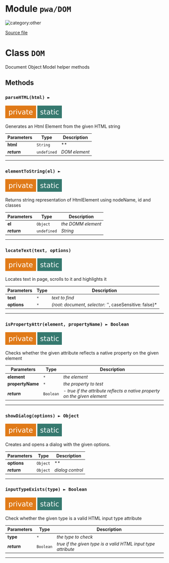# Module `pwa/DOM`

![category:other](https://img.shields.io/badge/category-other-blue.svg?style=flat-square)



[Source file](..\..\src\pwa\DOM.js)

# Class `DOM`

Document Object Model helper methods

## Methods

### `parseHTML(html) ► `

![modifier: private](images/badges/modifier-private.svg) ![modifier: static](images/badges/modifier-static.svg)

Generates an Html Element from the given HTML string

Parameters | Type | Description
--- | --- | ---
__html__ | `String` | **
__*return*__ | `undefined` | *DOM element*

---

### `elementToString(el) ► `

![modifier: private](images/badges/modifier-private.svg) ![modifier: static](images/badges/modifier-static.svg)

Returns string representation of HtmlElement using nodeName, id and classes

Parameters | Type | Description
--- | --- | ---
__el__ | `Object` | *the DOMM element*
__*return*__ | `undefined` | *String*

---

### `locateText(text, options)`

![modifier: private](images/badges/modifier-private.svg) ![modifier: static](images/badges/modifier-static.svg)

Locates text in page, scrolls to it and highlights it

Parameters | Type | Description
--- | --- | ---
__text__ | `*` | *text to find*
__options__ | `*` | *{root: document, selector: &#x27;*&#x27;, caseSensitive: false}*

---

### `isPropertyAttr(element, propertyName) ► Boolean`

![modifier: private](images/badges/modifier-private.svg) ![modifier: static](images/badges/modifier-static.svg)

Checks whether the given attribute reflects a native property on the given element

Parameters | Type | Description
--- | --- | ---
__element__ | `*` | *the element*
__propertyName__ | `*` | *the property to test*
__*return*__ | `Boolean` | *- true if the attribute reflects a native property on the given element*

---

### `showDialog(options) ► Object`

![modifier: private](images/badges/modifier-private.svg) ![modifier: static](images/badges/modifier-static.svg)

Creates and opens a dialog with the given options.

Parameters | Type | Description
--- | --- | ---
__options__ | `Object` | **
__*return*__ | `Object` | *dialog control*

---

### `inputTypeExists(type) ► Boolean`

![modifier: private](images/badges/modifier-private.svg) ![modifier: static](images/badges/modifier-static.svg)

Check whether the given type is a valid HTML input type attribute

Parameters | Type | Description
--- | --- | ---
__type__ | `*` | *the type to check*
__*return*__ | `Boolean` | *true if the given type is a valid HTML input type attribute*

---
